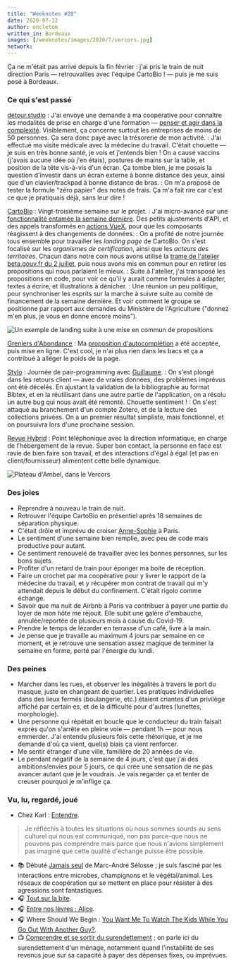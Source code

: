 ```yaml
---
title: "Weeknotes #28"
date: 2020-07-12
author: oncletom
written_in: Bordeaux
images: [/weeknotes/images/2020/7/vercors.jpg]
network:
---
```


Ça ne m'était pas arrivé depuis la fin février : j'ai pris le train de nuit
direction Paris — retrouvailles avec l'équipe CartoBio ! — puis je me suis posé à Bordeaux.

<!--more-->

### Ce qui s'est passé

[détour.studio]
: J'ai envoyé une demande à ma coopérative pour connaître
  les modalités de prise en charge d'une formation —
  [penser et agir dans la complexité](http://laturbineagraines.net/index.php/calendrier/#EM).
  Visiblement, ça concerne surtout les entreprises de moins de 50 personnes.
  Ça sera donc payé avec la trésorerie de mon activité.
: J'ai effectué ma visite médicale avec la médecine du travail.
  C'était chouette — je suis en très bonne santé, je vois et j'entends bien !
  On a causé vaccins (j'avais aucune idée où j'en étais),
  postures de mains sur la table, et position de la tête vis-à-vis d'un écran.
  Ça tombe bien, je me posais la question d'investir dans un écran externe à bonne distance des yeux,
  ainsi que d'un clavier/trackpad à bonne distance de bras.
: On m'a proposé de tester la formule "zéro papier" des notes de frais.
  Ça m'a fait rire car c'est ce que je pratiquais déjà, sans leur dire !

[CartoBio]
: Vingt-troisième semaine sur le projet.
: J'ai micro-avancé sur une [fonctionnalité entamée la semaine dernière](/weeknotes/27/).
  Des petits ajustements d'API, et des appels transformés en [actions VueX](https://vuex.vuejs.org),
  pour que les composants réagissent à des changements de données.
: On a profité de notre journée tous ensemble pour travailler les _landing page_ de CartoBio.
  On s'est focalisé sur les _organismes de certification_, ainsi que les _acteurs des territoires_.
  Chacun dans notre coin nous avons utilisé la [trame de l'atelier beta.gouv.fr du 2 juillet](https://docs.google.com/presentation/d/1MT3xbM0j23Xwl5s55sss6cEKNEhSUFtoVqVqAPfYWtA/present#slide=id.g8b76b0bde7_0_17),
  puis nous avons mis en commun pour en retirer les propositions qui nous parlaient le mieux.
: Suite à l'atelier, j'ai transposé les propositions en code, pour voir ce qu'il y aurait
  comme formules à adapter, textes à écrire, et illustrations à dénicher.
: Une réunion un peu politique, pour synchroniser les esprits sur la marche à suivre
  suite au comité de financement de la semaine dernière. Et voir comment le groupe se positionne
  par rapport aux demandes du Ministère de l'Agriculture ("donnez m'en plus, je vous en donne encore moins").

![](/weeknotes/images/2020/7/cartobio-landing-page.jpg "Un exemple de landing suite à une mise en commun de propositions")



[Greniers d'Abondance]
: Ma [proposition d'autocomplétion](https://framagit.org/lga/crater-ui/-/merge_requests/22/)
  a été acceptée, puis mise en ligne.
  C'est cool, je n'ai plus rien dans les bacs et ça a contribué à alléger
  le poids de la page.

[Stylo]
: Journée de pair-programming avec [Guillaume].
: On s'est plongé dans les retours client — avec de vraies données, des problèmes imprévus ont été décelés.
  En ajustant la validation de la bibliographie au format Bibtex, et en la réutilisant dans une autre partie de l'application,
  on a résolu un autre bug qui nous avait été remonté. Chouette sentiment !
: On s'est attaqué au branchement d'un compte Zotero, et de la lecture des collections privées.
  On a un premier résultat simpliste, mais fonctionnel, et on poursuivra lors d'une prochaine session.

[Revue Hybrid]
: Point téléphonique avec la direction informatique, en charge de l'hébergement de la revue.
  Super bon contact, la personne en face est ravie de bien faire son travail, et
  des interactions d'égal à égal (et pas en client/fournisseur) alimentent cette belle dynamique.

![](/weeknotes/images/2020/7/vercors.jpg "Plateau d'Ambel, dans le Vercors")


### Des joies

- Reprendre à nouveau le train de nuit.
- Retrouver l'équipe CartoBio en présentiel après 18 semaines de séparation physique.
- C'était drôle et imprévu de croiser [Anne-Sophie] à Paris.
- Le sentiment d'une semaine bien remplie, avec peu de code mais productive pour autant.
- Ce sentiment renouvelé de travailler avec les bonnes personnes, sur les bons sujets.
- Profiter d'un retard de train pour éponger ma boite de réception.
- Faire un crochet par ma coopérative pour y livrer le rapport de la médecine du travail,
  et y récupérer mon contrat de travail qui m'y attendait depuis le début du confinement.
  C'était rigolo comme échange.
- Savoir que ma nuit de Airbnb à Paris va contribuer à payer une partie du loyer de mon hôte me réjouit.
  Elle subit une galère d'embauche, annulée/reportée de plusieurs mois à cause du Covid-19.
- Prendre le temps de lézarder en terrasse d'un café, livre à la main.
- Je pense que je travaille au maximum 4 jours par semaine en ce moment, et je retrouve
  une sensation assez magique de terminer la semaine en forme, porté par l'énergie du lundi.

### Des peines

- Marcher dans les rues, et observer les inégalités à travers le port du masque, juste en changeant de quartier.
  Les pratiques individuelles dans des lieux fermés (boulangerie, etc.) étaient criantes d'un privilège affiché par certain·es,
  et de la difficulté pour d'autres (lunettes, morphologie).
- Une personne qui répétait en boucle que le conducteur du train faisait exprès qu'on s'arrête en pleine voie — pendant 1h —
  pour nous emmerder. J'ai entendu plusieurs fois cette rhétorique, et je me demande d'où ça vient, quel(s) biais ça vient renforcer.
- Me sentir étranger d'une ville, familière de 20 années de vie.
- Le pendant négatif de la semaine de 4 jours, c'est que j'ai des ambitions/envies pour 5 jours,
  ce qui crée une sensation de ne pas avancer autant que je le voudrais.
  Je vais regarder ça et tenter de creuser pourquoi je m'inflige ça.

### Vu, lu, regardé, joué

- Chez Karl : [Entendre](https://www.la-grange.net/2020/07/07/entendre).
> Je réfléchis à toutes les situations où nous sommes sourds au sens culturel qui nous est communiqué, non pas parce-que nous ne pouvons pas comprendre mais parce que nous n'avions simplement pas imaginé que cette qualité d'échange puisse être possible.
- 📚 Débuté [Jamais seul](https://www.babelio.com/livres/Selosse-Jamais-seul/976004) de Marc-André Sélosse ; je suis fasciné par les interactions entre microbes, champignons et le végétal/animal.
  Les réseaux de coopération qui se mettent en place pour résister à des agressions sont fantastiques.
- 🎧 [Tout sur la bite](https://www.binge.audio/tout-sur-la-bite/).
- 🎧 [Entre nos lèvres : Alice](https://soundcloud.com/entrenoslevres/alice).
- 🎧 Where Should We Begin : [You Want Me To Watch The Kids While You Go Out With Another Guy?](https://whereshouldwebegin.estherperel.com/episodes/s4-episode1).
- 📺 [Comprendre et se sortir du surendettement](https://www.youtube.com/watch?v=x9z65AZ9JuM) ; on parle ici du surendettement d'un ménage, notamment quand l'instabilité de ses revenus joue sur sa capacité à payer des dépenses fixes, ou imprévues.

[détour.studio]: /
[Stylo]: https://github.com/EcrituresNumeriques/stylo
[Jardins Nourriciers]: https://www.lesjardinsnourriciers.com/
[CartoBio]: https://cartobio.org/
[Usine Vivante]: https://www.usinevivante.org
[Apprendre à développer une cartographie web]: https://github.com/sofiaboulaarab/carto_recherche
[Revue Hybrid]: https://www.puv-editions.fr/collections/hybrid.html
[paged.js]: https://www.pagedjs.org/
[Greniers d'Abondance]: https://resiliencealimentaire.org/

[Noémie]: https://noemiegirard.co
[Sofia]: https://twitter.com/sofiaboulaarab
[Mélina]: http://melinacoaching.com/
[Anne-Sophie]: https://hello-bokeh.fr
[Guillaume]: https://www.yuzutech.fr/
[Claire]: https://www.lassembleuse.fr/
[Antoine]: https://www.quaternum.net/
[Alexandre]: https://apollonet.fr/
